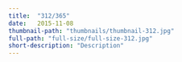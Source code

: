 ```yaml
---
title:  "312/365"
date:   2015-11-08
thumbnail-path: "thumbnails/thumbnail-312.jpg"
full-path: "full-size/full-size-312.jpg"
short-description: "Description"
---
```

